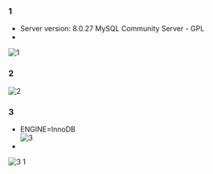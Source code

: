 ### 1 ###
* Server version:         8.0.27 MySQL Community Server - GPL
* 
![1](https://user-images.githubusercontent.com/88678440/143687542-8a41c081-b1d3-4833-99d9-070898c46eb4.JPG)

### 2 ###

![2](https://user-images.githubusercontent.com/88678440/143689054-53265328-4490-4bc8-a1a5-e036f52f6310.JPG)

### 3 ###
* ENGINE=InnoDB  
![3](https://user-images.githubusercontent.com/88678440/143689426-f8f5edcb-fe1c-4b7f-a5cb-ac289f49ea9a.JPG)
* 
![3 1](https://user-images.githubusercontent.com/88678440/143689613-52ace172-f81f-4f2d-bc75-c8a3e2023f7b.JPG)

